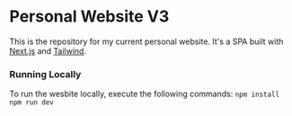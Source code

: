 # Personal Website V3
This is the repository for my current personal website. It's a SPA built with [Next.js](https://nextjs.org/) and [Tailwind](https://tailwindcss.com/).

### Running Locally
To run the wesbite locally, execute the following commands:
`npm install`
`npm run dev`